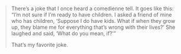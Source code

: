 > There’s a joke that I once heard a comedienne tell. It goes like this: “I’m not sure if I’m ready to have children. I asked a friend of mine who has children, ‘Suppose I do have kids. What if when they grow up, they blame me for everything that’s wrong with their lives?’ She laughed and said, ‘What do you mean, if?’”
>
> That’s my favorite joke.
